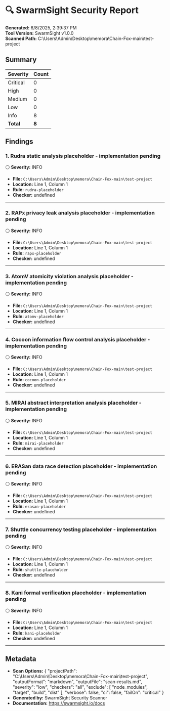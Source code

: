# 🔍 SwarmSight Security Report

**Generated:** 6/8/2025, 2:39:37 PM  
**Tool Version:** SwarmSight v1.0.0  
**Scanned Path:** C:\Users\Admin\Desktop\memora\Chain-Fox-main\test-project

## Summary

| Severity | Count |
|----------|-------|
| Critical | 0 |
| High     | 0 |
| Medium   | 0 |
| Low      | 0 |
| Info     | 8 |
| **Total** | **8** |

## Findings

### 1. Rudra static analysis placeholder - implementation pending

⚪ **Severity:** INFO

- **File:** `C:\Users\Admin\Desktop\memora\Chain-Fox-main\test-project`
- **Location:** Line 1, Column 1
- **Rule:** `rudra-placeholder`
- **Checker:** undefined



---

### 2. RAPx privacy leak analysis placeholder - implementation pending

⚪ **Severity:** INFO

- **File:** `C:\Users\Admin\Desktop\memora\Chain-Fox-main\test-project`
- **Location:** Line 1, Column 1
- **Rule:** `rapx-placeholder`
- **Checker:** undefined



---

### 3. AtomV atomicity violation analysis placeholder - implementation pending

⚪ **Severity:** INFO

- **File:** `C:\Users\Admin\Desktop\memora\Chain-Fox-main\test-project`
- **Location:** Line 1, Column 1
- **Rule:** `atomv-placeholder`
- **Checker:** undefined



---

### 4. Cocoon information flow control analysis placeholder - implementation pending

⚪ **Severity:** INFO

- **File:** `C:\Users\Admin\Desktop\memora\Chain-Fox-main\test-project`
- **Location:** Line 1, Column 1
- **Rule:** `cocoon-placeholder`
- **Checker:** undefined



---

### 5. MIRAI abstract interpretation analysis placeholder - implementation pending

⚪ **Severity:** INFO

- **File:** `C:\Users\Admin\Desktop\memora\Chain-Fox-main\test-project`
- **Location:** Line 1, Column 1
- **Rule:** `mirai-placeholder`
- **Checker:** undefined



---

### 6. ERASan data race detection placeholder - implementation pending

⚪ **Severity:** INFO

- **File:** `C:\Users\Admin\Desktop\memora\Chain-Fox-main\test-project`
- **Location:** Line 1, Column 1
- **Rule:** `erasan-placeholder`
- **Checker:** undefined



---

### 7. Shuttle concurrency testing placeholder - implementation pending

⚪ **Severity:** INFO

- **File:** `C:\Users\Admin\Desktop\memora\Chain-Fox-main\test-project`
- **Location:** Line 1, Column 1
- **Rule:** `shuttle-placeholder`
- **Checker:** undefined



---

### 8. Kani formal verification placeholder - implementation pending

⚪ **Severity:** INFO

- **File:** `C:\Users\Admin\Desktop\memora\Chain-Fox-main\test-project`
- **Location:** Line 1, Column 1
- **Rule:** `kani-placeholder`
- **Checker:** undefined



---

## Metadata

- **Scan Options:** {
  "projectPath": "C:\\Users\\Admin\\Desktop\\memora\\Chain-Fox-main\\test-project",
  "outputFormat": "markdown",
  "outputFile": "scan-results.md",
  "severity": "low",
  "checkers": "all",
  "exclude": [
    "node_modules",
    "target",
    "build",
    "dist"
  ],
  "verbose": false,
  "ci": false,
  "failOn": "critical"
}
- **Generated by:** SwarmSight Security Scanner
- **Documentation:** https://swarmsight.io/docs

